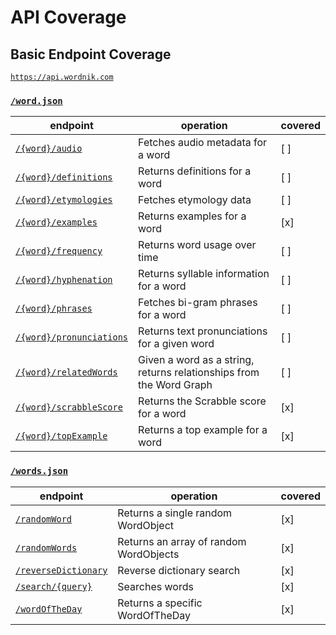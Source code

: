 # API Coverage

## Basic Endpoint Coverage

[`https://api.wordnik.com`](https://developer.wordnik.com/docs)

### [`/word.json`](https://developer.wordnik.com/docs#/word)

| endpoint | operation | covered |
| --- | --- | --- |
| [`/{word}/audio`](https://developer.wordnik.com/docs#!/word/getAudio) | Fetches audio metadata for a word | [ ] |
| [`/{word}/definitions`](https://developer.wordnik.com/docs#!/word/getDefinitions) | Returns definitions for a word | [ ] |
| [`/{word}/etymologies`](https://developer.wordnik.com/docs#!/word/getEtymologies) | Fetches etymology data | [ ] |
| [`/{word}/examples`](https://developer.wordnik.com/docs#!/word/getExamples) | Returns examples for a word | [x] |
| [`/{word}/frequency`](https://developer.wordnik.com/docs#!/word/getWordFrequency) | Returns word usage over time | [ ] |
| [`/{word}/hyphenation`](https://developer.wordnik.com/docs#!/word/getHyphenation) | Returns syllable information for a word | [ ] |
| [`/{word}/phrases`](https://developer.wordnik.com/docs#!/word/getPhrases) | Fetches bi-gram phrases for a word | [ ] |
| [`/{word}/pronunciations`](https://developer.wordnik.com/docs#!/word/getTextPronunciations) | Returns text pronunciations for a given word | [ ] |
| [`/{word}/relatedWords`](https://developer.wordnik.com/docs#!/word/getRelatedWords) | Given a word as a string, returns relationships from the Word Graph | [ ] |
| [`/{word}/scrabbleScore`](https://developer.wordnik.com/docs#!/word/getScrabbleScore) | Returns the Scrabble score for a word | [x] |
| [`/{word}/topExample`](https://developer.wordnik.com/docs#!/word/getTopExample) | Returns a top example for a word | [x] |

### [`/words.json`](https://developer.wordnik.com/docs#/words)

| endpoint | operation | covered |
| --- | --- | --- |
| [`/randomWord`](https://developer.wordnik.com/docs#!/words/getRandomWord) | Returns a single random WordObject | [x] |
| [`/randomWords`](https://developer.wordnik.com/docs#!/words/getRandomWords) | Returns an array of random WordObjects | [x] |
| [`/reverseDictionary`](https://developer.wordnik.com/docs#!/words/reverseDictionary) | Reverse dictionary search | [x] |
| [`/search/{query}`](https://developer.wordnik.com/docs#!/words/searchWords) | Searches words | [x] |
| [`/wordOfTheDay`](https://developer.wordnik.com/docs#!/words/getWordOfTheDay) | Returns a specific WordOfTheDay | [x] |
